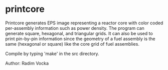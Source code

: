 # printcore
Printcore generates EPS image representing a reactor core with color coded per-assembly information such as power density.
The program can generate square, hexagonal, and triangular grids. It can also be used to print pin-by-pin information since 
the geometry of a fuel assembly is the same (hexagonal or square) like the core grid of fuel assemblies.

Compile by typing 'make' in the src directory.

Author: Radim Vocka
